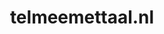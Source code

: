 ---
layout: post
title:  "telmeemettaal.nl"
internal_url:  "/data/telmeemettaal.nl.html"
categories: dutchgov
---